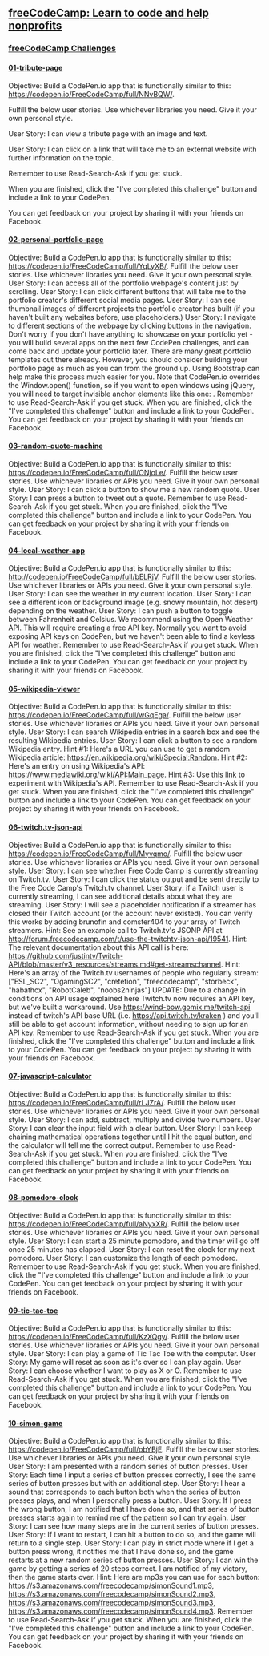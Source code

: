 ## [freeCodeCamp: Learn to code and help nonprofits](https://www.freecodecamp.com/)

### [freeCodeCamp Challenges](http://codepen.io/TdMichael/)

#### [01-tribute-page](http://codepen.io/TdMichael/full/jVGGoX/)

Objective: Build a CodePen.io app that is functionally similar to this: https://codepen.io/FreeCodeCamp/full/NNvBQW/.

Fulfill the below user stories. Use whichever libraries you need. Give it your own personal style.

User Story: I can view a tribute page with an image and text.

User Story: I can click on a link that will take me to an external website with further information on the topic.

Remember to use Read-Search-Ask if you get stuck.

When you are finished, click the "I've completed this challenge" button and include a link to your CodePen.

You can get feedback on your project by sharing it with your friends on Facebook.

#### [02-personal-portfolio-page](http://codepen.io/TdMichael/full/pNdVbg/)

Objective: Build a CodePen.io app that is functionally similar to this: https://codepen.io/FreeCodeCamp/full/YqLyXB/.
Fulfill the below user stories. Use whichever libraries you need. Give it your own personal style.
User Story: I can access all of the portfolio webpage's content just by scrolling.
User Story: I can click different buttons that will take me to the portfolio creator's different social media pages.
User Story: I can see thumbnail images of different projects the portfolio creator has built (if you haven't built any websites before, use placeholders.)
User Story: I navigate to different sections of the webpage by clicking buttons in the navigation.
Don't worry if you don't have anything to showcase on your portfolio yet - you will build several apps on the next few CodePen challenges, and can come back and update your portfolio later.
There are many great portfolio templates out there already. However, you should consider building your portfolio page as much as you can from the ground up. Using Bootstrap can help make this process much easier for you.
Note that CodePen.io overrides the Window.open() function, so if you want to open windows using jQuery, you will need to target invisible anchor elements like this one: <a target='_blank'>.
Remember to use Read-Search-Ask if you get stuck.
When you are finished, click the "I've completed this challenge" button and include a link to your CodePen.
You can get feedback on your project by sharing it with your friends on Facebook.

#### [03-random-quote-machine](http://codepen.io/TdMichael/full/pRGVWw/)

Objective: Build a CodePen.io app that is functionally similar to this: https://codepen.io/FreeCodeCamp/full/ONjoLe/.
Fulfill the below user stories. Use whichever libraries or APIs you need. Give it your own personal style.
User Story: I can click a button to show me a new random quote.
User Story: I can press a button to tweet out a quote.
Remember to use Read-Search-Ask if you get stuck.
When you are finished, click the "I've completed this challenge" button and include a link to your CodePen.
You can get feedback on your project by sharing it with your friends on Facebook.

#### [04-local-weather-app](http://codepen.io/TdMichael/full/oYKBEy/)

Objective: Build a CodePen.io app that is functionally similar to this: http://codepen.io/FreeCodeCamp/full/bELRjV.
Fulfill the below user stories. Use whichever libraries or APIs you need. Give it your own personal style.
User Story: I can see the weather in my current location.
User Story: I can see a different icon or background image (e.g. snowy mountain, hot desert) depending on the weather.
User Story: I can push a button to toggle between Fahrenheit and Celsius.
We recommend using the Open Weather API. This will require creating a free API key. Normally you want to avoid exposing API keys on CodePen, but we haven't been able to find a keyless API for weather.
Remember to use Read-Search-Ask if you get stuck.
When you are finished, click the "I've completed this challenge" button and include a link to your CodePen.
You can get feedback on your project by sharing it with your friends on Facebook.

#### [05-wikipedia-viewer](http://codepen.io/TdMichael/full/ZBgMZq/)

Objective: Build a CodePen.io app that is functionally similar to this: https://codepen.io/FreeCodeCamp/full/wGqEga/.
Fulfill the below user stories. Use whichever libraries or APIs you need. Give it your own personal style.
User Story: I can search Wikipedia entries in a search box and see the resulting Wikipedia entries.
User Story: I can click a button to see a random Wikipedia entry.
Hint #1: Here's a URL you can use to get a random Wikipedia article: https://en.wikipedia.org/wiki/Special:Random.
Hint #2: Here's an entry on using Wikipedia's API: https://www.mediawiki.org/wiki/API:Main_page.
Hint #3: Use this link to experiment with Wikipedia's API.
Remember to use Read-Search-Ask if you get stuck.
When you are finished, click the "I've completed this challenge" button and include a link to your CodePen.
You can get feedback on your project by sharing it with your friends on Facebook.

#### [06-twitch.tv-json-api](http://codepen.io/TdMichael/full/pRWbew/)

Objective: Build a CodePen.io app that is functionally similar to this: https://codepen.io/FreeCodeCamp/full/Myvqmo/.
Fulfill the below user stories. Use whichever libraries or APIs you need. Give it your own personal style.
User Story: I can see whether Free Code Camp is currently streaming on Twitch.tv.
User Story: I can click the status output and be sent directly to the Free Code Camp's Twitch.tv channel.
User Story: if a Twitch user is currently streaming, I can see additional details about what they are streaming.
User Story: I will see a placeholder notification if a streamer has closed their Twitch account (or the account never existed). You can verify this works by adding brunofin and comster404 to your array of Twitch streamers.
Hint: See an example call to Twitch.tv's JSONP API at http://forum.freecodecamp.com/t/use-the-twitchtv-json-api/19541.
Hint: The relevant documentation about this API call is here: https://github.com/justintv/Twitch-API/blob/master/v3_resources/streams.md#get-streamschannel.
Hint: Here's an array of the Twitch.tv usernames of people who regularly stream: ["ESL_SC2", "OgamingSC2", "cretetion", "freecodecamp", "storbeck", "habathcx", "RobotCaleb", "noobs2ninjas"]
UPDATE: Due to a change in conditions on API usage explained here Twitch.tv now requires an API key, but we've built a workaround. Use https://wind-bow.gomix.me/twitch-api instead of twitch's API base URL (i.e. https://api.twitch.tv/kraken ) and you'll still be able to get account information, without needing to sign up for an API key.
Remember to use Read-Search-Ask if you get stuck.
When you are finished, click the "I've completed this challenge" button and include a link to your CodePen.
You can get feedback on your project by sharing it with your friends on Facebook.

#### [07-javascript-calculator](http://codepen.io/TdMichael/full/gLerPy/)

Objective: Build a CodePen.io app that is functionally similar to this: https://codepen.io/FreeCodeCamp/full/rLJZrA/.
Fulfill the below user stories. Use whichever libraries or APIs you need. Give it your own personal style.
User Story: I can add, subtract, multiply and divide two numbers.
User Story: I can clear the input field with a clear button.
User Story: I can keep chaining mathematical operations together until I hit the equal button, and the calculator will tell me the correct output.
Remember to use Read-Search-Ask if you get stuck.
When you are finished, click the "I've completed this challenge" button and include a link to your CodePen.
You can get feedback on your project by sharing it with your friends on Facebook.

#### [08-pomodoro-clock](http://codepen.io/TdMichael/full/EZwKev/)

Objective: Build a CodePen.io app that is functionally similar to this: https://codepen.io/FreeCodeCamp/full/aNyxXR/.
Fulfill the below user stories. Use whichever libraries or APIs you need. Give it your own personal style.
User Story: I can start a 25 minute pomodoro, and the timer will go off once 25 minutes has elapsed.
User Story: I can reset the clock for my next pomodoro.
User Story: I can customize the length of each pomodoro.
Remember to use Read-Search-Ask if you get stuck.
When you are finished, click the "I've completed this challenge" button and include a link to your CodePen.
You can get feedback on your project by sharing it with your friends on Facebook.

#### [09-tic-tac-toe](#)

Objective: Build a CodePen.io app that is functionally similar to this: https://codepen.io/FreeCodeCamp/full/KzXQgy/.
Fulfill the below user stories. Use whichever libraries or APIs you need. Give it your own personal style.
User Story: I can play a game of Tic Tac Toe with the computer.
User Story: My game will reset as soon as it's over so I can play again.
User Story: I can choose whether I want to play as X or O.
Remember to use Read-Search-Ask if you get stuck.
When you are finished, click the "I've completed this challenge" button and include a link to your CodePen.
You can get feedback on your project by sharing it with your friends on Facebook.

#### [10-simon-game](#)

Objective: Build a CodePen.io app that is functionally similar to this: https://codepen.io/FreeCodeCamp/full/obYBjE.
Fulfill the below user stories. Use whichever libraries or APIs you need. Give it your own personal style.
User Story: I am presented with a random series of button presses.
User Story: Each time I input a series of button presses correctly, I see the same series of button presses but with an additional step.
User Story: I hear a sound that corresponds to each button both when the series of button presses plays, and when I personally press a button.
User Story: If I press the wrong button, I am notified that I have done so, and that series of button presses starts again to remind me of the pattern so I can try again.
User Story: I can see how many steps are in the current series of button presses.
User Story: If I want to restart, I can hit a button to do so, and the game will return to a single step.
User Story: I can play in strict mode where if I get a button press wrong, it notifies me that I have done so, and the game restarts at a new random series of button presses.
User Story: I can win the game by getting a series of 20 steps correct. I am notified of my victory, then the game starts over.
Hint: Here are mp3s you can use for each button: https://s3.amazonaws.com/freecodecamp/simonSound1.mp3, https://s3.amazonaws.com/freecodecamp/simonSound2.mp3, https://s3.amazonaws.com/freecodecamp/simonSound3.mp3, https://s3.amazonaws.com/freecodecamp/simonSound4.mp3.
Remember to use Read-Search-Ask if you get stuck.
When you are finished, click the "I've completed this challenge" button and include a link to your CodePen.
You can get feedback on your project by sharing it with your friends on Facebook.

